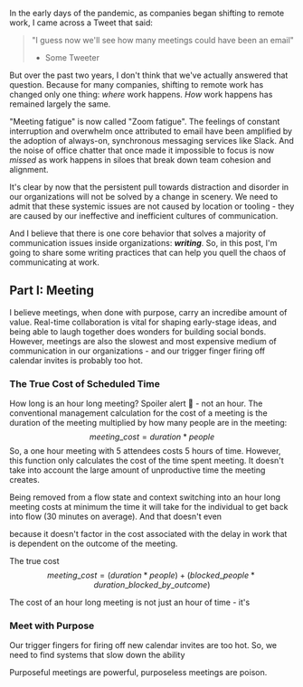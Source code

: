 In the early days of the pandemic, as companies began shifting to remote work, I came across a Tweet that said:

> "I guess now we'll see how many meetings could have been an email"
> - Some Tweeter

But over the past two years, I don't think that we've actually answered that question. Because for many companies, shifting to remote work has changed only one thing: *where* work happens. *How* work happens has remained largely the same.

"Meeting fatigue" is now called "Zoom fatigue". The feelings of constant interruption and overwhelm once attributed to email have been amplified by the adoption of always-on, synchronous messaging services like Slack. And the noise of office chatter that once made it impossible to focus is now *missed* as work happens in siloes that break down team cohesion and alignment.

It's clear by now that the persistent pull towards distraction and disorder in our organizations will not be solved by a change in scenery. We need to admit that these systemic issues are not caused by location or tooling - they are caused by our ineffective and inefficient cultures of communication.

And I believe that there is one core behavior that solves a majority of communication issues inside organizations: ***writing***. So, in this post, I'm going to share some writing practices that can help you quell the chaos of communicating at work.

## Part I: Meeting
I believe meetings, when done with purpose, carry an incredibe amount of value. Real-time collaboration is vital for shaping early-stage ideas, and being able to laugh together does wonders for building social bonds. However, meetings are also the slowest and most expensive medium of communication in our organizations - and our trigger finger firing off calendar invites is probably too hot.

### The True Cost of Scheduled Time
How long is an hour long meeting? Spoiler alert 🚨 - not an hour. The conventional management calculation for the cost of a meeting is the duration of the meeting multiplied by how many people are in the meeting:
$$ meeting\_cost = duration * people $$
So, a one hour meeting with 5 attendees costs 5 hours of time. However, this function only calculates the cost of the time spent meeting. It doesn't take into account the large amount of unproductive time the meeting creates.

Being removed from a flow state and context switching into an hour long meeting costs at minimum the time it will take for the individual to get back into flow (30 minutes on average). And that doesn't even 

because it doesn't factor in the cost associated with the delay in work that is dependent on the outcome of the meeting.

The true cost 
$$ meeting\_cost = (duration * people) + (blocked\_people * duration\_blocked\_by\_outcome) $$

The cost of an hour long meeting is not just an hour of time - it's 

### Meet with Purpose



Our trigger fingers for firing off new calendar invites are too hot. So, we need to find systems that slow down the ability 



Purposeful meetings are powerful, purposeless meetings are poison.